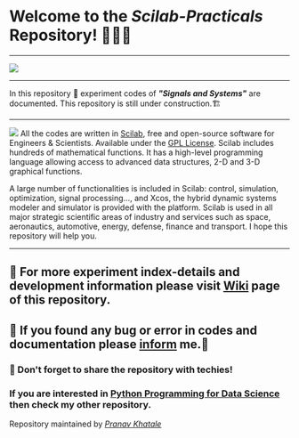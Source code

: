 # **Welcome to the _Scilab-Practicals_ Repository!** 🙏😎🎯
***
![](https://www.scilab.org/sites/default/files/signal-plot.png)
***
In this repository 📁 experiment codes of _**"Signals and Systems"**_ are documented. This repository is still under construction.🏗 
***
![](https://www.scilab.org/sites/all/themes/scilab/images/logo.png)
All the codes are written in [Scilab](https://www.scilab.org/), free and open-source software for Engineers & Scientists. Available under the [GPL License](https://www.gnu.org/licenses/gpl-2.0.en.html). Scilab includes hundreds of mathematical functions. It has a high-level programming language allowing access to advanced data structures, 2-D and 3-D graphical functions.

A large number of functionalities is included in Scilab: control, simulation, optimization, signal processing..., and Xcos, the hybrid dynamic systems modeler and simulator is provided with the platform. Scilab is used in all major strategic scientific areas of industry and services such as space, aeronautics, automotive, energy, defense, finance and transport. I hope this repository will help you. 
***
## 📌 For more experiment index-details and development information please visit [Wiki](https://github.com/pranavkhatale/Scilab-Practicals/wiki) page of this repository.
## 📌 If you found any bug or error in codes and documentation please [inform](https://wa.me/918767313270) me.📢
### 📌 Don't forget to share the repository with techies!
### If you are interested in [Python Programming for Data Science](https://github.com/pranavkhatale/Python-for-Data-Science-Documentation) then check my other repository.
Repository maintained by [_Pranav Khatale_](https://www.linkedin.com/in/pranavkhatale/)
